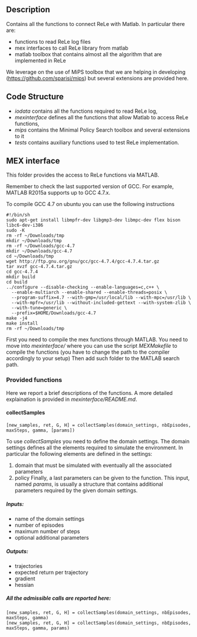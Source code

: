 Description
-----------

Contains all the functions to connect ReLe with Matlab. In particular there are:
- functions to read ReLe log files
- mex interfaces to call ReLe library from matlab
- matlab toolbox that contains almost all the algorithm that are implemented in ReLe

We leverage on the use of MiPS toolbox that we are helping in developing (https://github.com/sparisi/mips) but several extensions are provided here.


Code Structure
--------------

- *iodata* contains all the functions required to read ReLe log,
- *mexinterface* defines all the functions that allow Matlab to access ReLe functions,
- *mips* contains the Minimal Policy Search toolbox and several extensions to it
- *tests* contains auxiliary functions used to test ReLe implementation.


MEX interface
--------------------

This folder provides the access to ReLe functions via MATLAB.

Remember to check the last supported version of GCC. For example, MATLAB R2015a supports up to GCC 4.7.x.

To compile GCC 4.7 on ubuntu you can use the following instructions
~~~~
#!/bin/sh
sudo apt-get install libmpfr-dev libgmp3-dev libmpc-dev flex bison libc6-dev-i386
sudo -K
rm -rf ~/Downloads/tmp
mkdir ~/Downloads/tmp
rm -rf ~/Downloads/gcc-4.7
mkdir ~/Downloads/gcc-4.7
cd ~/Downloads/tmp
wget http://ftp.gnu.org/gnu/gcc/gcc-4.7.4/gcc-4.7.4.tar.gz
tar xvzf gcc-4.7.4.tar.gz
cd gcc-4.7.4
mkdir build
cd build
../configure --disable-checking --enable-languages=c,c++ \
  --enable-multiarch --enable-shared --enable-threads=posix \
  --program-suffix=4.7 --with-gmp=/usr/local/lib --with-mpc=/usr/lib \
  --with-mpfr=/usr/lib --without-included-gettext --with-system-zlib \
  --with-tune=generic \
  --prefix=$HOME/Downloads/gcc-4.7
make -j4
make install
rm -rf ~/Downloads/tmp
~~~~

First you need to compile the mex functions through MATLAB.
You need to move into *mexinterface/* where you can use the script *MEXMakefile* to compile the functions (you have to change the path to the compiler accordingly to your setup)
Then add such folder to the MATLAB search path.

### Provided functions
Here we report a brief descriptions of the functions. A more detailed explaination is provided in *mexinterface/README.md*.
#### collectSamples
~~~~
[new_samples, ret, G, H] = collectSamples(domain_settings, nbEpisodes, maxSteps, gamma, [params])
~~~~
To use *collectSamples* you need to define the domain settings. The domain settings defines all the elements required to simulate the environment.
In particular the following elements are defined in the settings:
1. domain that must be simulated with eventually all the associated parameters
2. policy
Finally, a last parameters can be given to the function. This input, named *params*, is usually a structure that contains additional parameters required by the given domain settings.

##### Inputs:
- name of the domain settings
- number of episodes
- maximum number of steps
- optional additional parameters

##### Outputs:
- trajectories
- expected return per trajectory
- gradient
- hessian

##### All the admissible calls are reported here:
~~~~
[new_samples, ret, G, H] = collectSamples(domain_settings, nbEpisodes, maxSteps, gamma)
[new_samples, ret, G, H] = collectSamples(domain_settings, nbEpisodes, maxSteps, gamma, params)
~~~~
